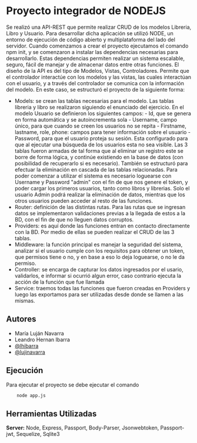 
# Proyecto integrador de NODEJS

Se realizó una API-REST que permite realizar CRUD de los modelos Libreria, Libro y Usuario.
Para desarrollar dicha aplicación se utilizó NODE, un entorno de ejecución de código abierto y multiplataforma del lado del servidor. 
Cuando comenzamos a crear el proyecto ejecutamos el comando npm init, y se comenzaron a instalar las dependencias necesarias para desarrollarlo.
Estas dependencias permiten realizar un sistema escalable, seguro, fácil de manejar y de almacenar datos entre otras funciones.
El diseño de la API es del tipo de Modelos, Vistas, Controladores. Permite que el controlador interactúe con los modelos y las vistas, las cuales interactúan con el usuario, y a través del controlador se comunica con la información del modelo.
En este caso, se estructuró el proyecto de la siguiente forma:   
- Models:  se crean las tablas necesarias para el modelo. Las tablas libreria y libro se realizaron siguiendo el enunciado del ejercicio. En el modelo Usuario se definieron los siguientes campos:
        - Id, que se genera en forma automática y se autoincrementa sola
        - Username, campo único, para que cuando se creen los usuarios no se repita
        - Firstname, lastname, role, phone: campos para tener información sobre el usuario
        - Password, para que el usuario proteja su sesión. Esta configurado para que al ejecutar una búsqueda de los usuarios esta no sea visible.
Las 3 tablas fueron armadas de tal forma que al eliminar un registro este se borre de forma lógica, y continúe existiendo en la base de datos (con posibilidad de recuperarlo si es necesario). También se estructuró para efectuar la eliminación en cascada de las tablas relacionadas.
Para poder comenzar a utilizar el sistema es necesario loguearse con Username y Password "admin" con el fin de que nos genere el token, y poder cargar los primeros usuarios, tanto como libros y librerias. Solo el usuario Admin podrá realizar la eliminación de datos, mientras que los otros usuarios pueden acceder al resto de las funciones.
- Router: definición de las distintas rutas. Para las rutas que se ingresan datos se implementaron validaciones previas a la llegada de estos a la BD, con el fin de que no lleguen datos corruptos.
- Providers: es aquí donde las funciones entran en contacto directamente con la BD. Por medio de ellas se pueden realizar el CRUD de las 3 tablas.
- Middleware: la función principal es manejar la seguridad del sistema, analizar si el usuario cumple con los requisitos para obtener un token, que permisos tiene o no, y en base a eso lo deja loguearse, o no le da permiso.
- Controller: se encarga de capturar los datos ingresados por el usario, validarlos, e informar si ocurrió algun error, caso contrario ejecuta la acción de la función que fue llamada
- Service: traemos todas las funciones que fueron creadas en Providers y luego las exportamos para ser utilizadas desde donde se llamen a las mismas.

## Autores
- María Luján Navarra
- Leandro Hernan Ibarra
- [@lhibarra](https://github.com/lhibarra)
- [@lujinavarra](https://github.com/lujinavarra)

## Ejecución

Para ejecutar el proyecto se debe ejecutar el comando

```bash
    node app.js
```


## Herramientas Utilizadas


**Server:** Node, Express, Passport, Body-Parser, Jsonwebtoken, Passport-jwt, Sequelize, Sqlite3
